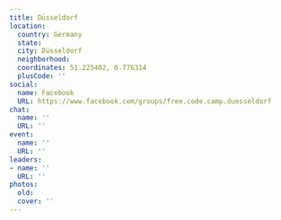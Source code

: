 ```yaml
---
title: Düsseldorf
location:
  country: Germany
  state: 
  city: Düsseldorf
  neighborhood: 
  coordinates: 51.225402, 6.776314
  plusCode: ''
social:
  name: Facebook
  URL: https://www.facebook.com/groups/free.code.camp.duesseldorf
chat:
  name: ''
  URL: ''
event:
  name: ''
  URL: ''
leaders:
- name: ''
  URL: ''
photos:
  old: 
  cover: ''
---
```

